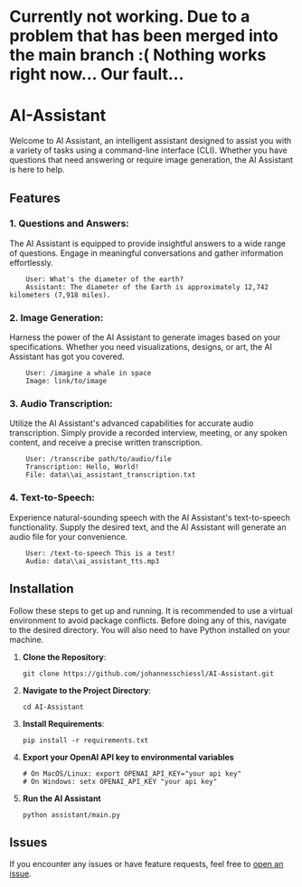 
# Currently not working. Due to a problem that has been merged into the main branch :( Nothing works right now... Our fault...



# AI-Assistant
Welcome to AI Assistant, an intelligent assistant designed to assist you with a variety of tasks using a command-line interface (CLI). Whether you have questions that need answering or require image generation, the AI Assistant is here to help.

## Features
### 1. Questions and Answers:
The AI Assistant is equipped to provide insightful answers to a wide range of questions. Engage in meaningful conversations and gather information effortlessly.

        User: What's the diameter of the earth?
        Assistant: The diameter of the Earth is approximately 12,742 kilometers (7,918 miles).
### 2. Image Generation:
Harness the power of the AI Assistant to generate images based on your specifications. Whether you need visualizations, designs, or art, the AI Assistant has got you covered.

        User: /imagine a whale in space
        Image: link/to/image

### 3. Audio Transcription:
Utilize the AI Assistant's advanced capabilities for accurate audio transcription. Simply provide a recorded interview, meeting, or any spoken content, and receive a precise written transcription.

        User: /transcribe path/to/audio/file
        Transcription: Hello, World!
        File: data\\ai_assistant_transcription.txt

### 4. Text-to-Speech:
Experience natural-sounding speech with the AI Assistant's text-to-speech functionality. Supply the desired text, and the AI Assistant will generate an audio file for your convenience.

        User: /text-to-speech This is a test!
        Audio: data\\ai_assistant_tts.mp3
        
## Installation
Follow these steps to get up and running.
It is recommended to use a virtual environment to avoid package conflicts.
Before doing any of this, navigate to the desired directory. You will also need to have Python installed on your machine.

1. **Clone the Repository**:

       git clone https://github.com/johannesschiessl/AI-Assistant.git
2. **Navigate to the Project Directory**:

       cd AI-Assistant
3. **Install Requirements**:

       pip install -r requirements.txt
4. **Export your OpenAI API key to environmental variables**

       # On MacOS/Linux: export OPENAI_API_KEY="your api key"
       # On Windows: setx OPENAI_API_KEY "your api key"
5. **Run the AI Assistant**
    
       python assistant/main.py
## Issues
If you encounter any issues or have feature requests, feel free to [open an issue](https://github.com/johannesschiessl/AI-Assistant/issues/new).
